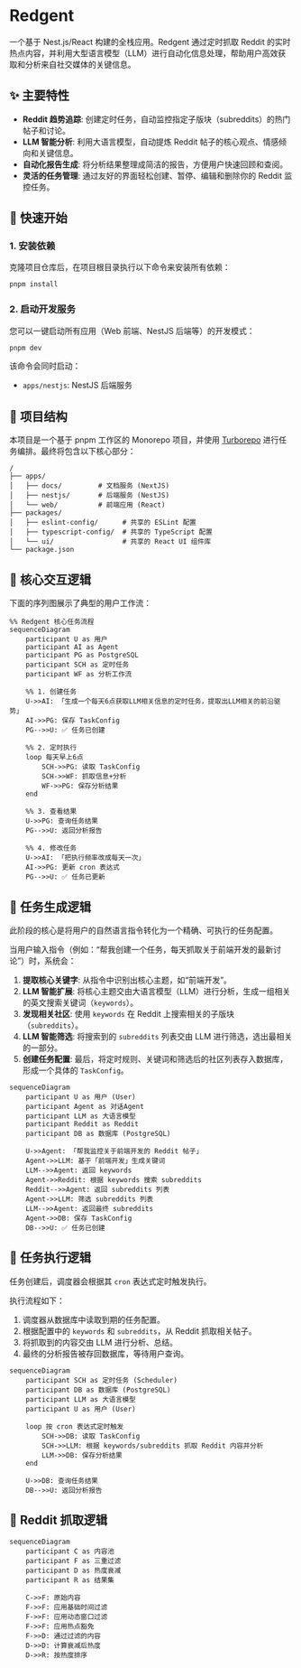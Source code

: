 # Redgent

一个基于 Nest.js/React 构建的全栈应用。Redgent 通过定时抓取 Reddit 的实时热点内容，并利用大型语言模型（LLM）进行自动化信息处理，帮助用户高效获取和分析来自社交媒体的关键信息。

## ✨ 主要特性

- **Reddit 趋势追踪**: 创建定时任务，自动监控指定子版块（subreddits）的热门帖子和讨论。
- **LLM 智能分析**: 利用大语言模型，自动提炼 Reddit 帖子的核心观点、情感倾向和关键信息。
- **自动化报告生成**: 将分析结果整理成简洁的报告，方便用户快速回顾和查阅。
- **灵活的任务管理**: 通过友好的界面轻松创建、暂停、编辑和删除你的 Reddit 监控任务。

## 🚀 快速开始

### 1. 安装依赖

克隆项目仓库后，在项目根目录执行以下命令来安装所有依赖：

```bash
pnpm install
```

### 2. 启动开发服务

您可以一键启动所有应用（Web 前端、NestJS 后端等）的开发模式：

```bash
pnpm dev
```

该命令会同时启动：

- `apps/nestjs`: NestJS 后端服务

## 📂 项目结构

本项目是一个基于 pnpm 工作区的 Monorepo 项目，并使用 [Turborepo](https://turbo.build/repo) 进行任务编排。最终将包含以下核心部分：

```
/
├── apps/
│   ├── docs/         # 文档服务 (NextJS)
│   ├── nestjs/       # 后端服务 (NestJS)
│   └── web/          # 前端应用 (React)
├── packages/
│   ├── eslint-config/      # 共享的 ESLint 配置
│   ├── typescript-config/  # 共享的 TypeScript 配置
│   └── ui/                 # 共享的 React UI 组件库
└── package.json
```

## 🤖 核心交互逻辑

下面的序列图展示了典型的用户工作流：

```mermaid
%% Redgent 核心任务流程
sequenceDiagram
    participant U as 用户
    participant AI as Agent
    participant PG as PostgreSQL
    participant SCH as 定时任务
    participant WF as 分析工作流

    %% 1. 创建任务
    U->>AI: 「生成一个每天6点获取LLM相关信息的定时任务，提取出LLM相关的前沿驱势」
    AI->>PG: 保存 TaskConfig
    PG-->>U: ✅ 任务已创建

    %% 2. 定时执行
    loop 每天早上6点
        SCH->>PG: 读取 TaskConfig
        SCH->>WF: 抓取信息+分析
        WF->>PG: 保存分析结果
    end

    %% 3. 查看结果
    U->>PG: 查询任务结果
    PG-->>U: 返回分析报告

    %% 4. 修改任务
    U->>AI: 「把执行频率改成每天一次」
    AI->>PG: 更新 cron 表达式
    PG-->>U: ✅ 任务已更新
```

## 🤖 任务生成逻辑

此阶段的核心是将用户的自然语言指令转化为一个精确、可执行的任务配置。

当用户输入指令（例如：“帮我创建一个任务，每天抓取关于前端开发的最新讨论”）时，系统会：

1.  **提取核心关键字**: 从指令中识别出核心主题，如“前端开发”。
2.  **LLM 智能扩展**: 将核心主题交由大语言模型（LLM）进行分析，生成一组相关的英文搜索关键词（`keywords`）。
3.  **发现相关社区**: 使用 `keywords` 在 Reddit 上搜索相关的子版块（`subreddits`）。
4.  **LLM 智能筛选**: 将搜索到的 `subreddits` 列表交由 LLM 进行筛选，选出最相关的一部分。
5.  **创建任务配置**: 最后，将定时规则、关键词和筛选后的社区列表存入数据库，形成一个具体的 `TaskConfig`。

```mermaid
sequenceDiagram
    participant U as 用户 (User)
    participant Agent as 对话Agent
    participant LLM as 大语言模型
    participant Reddit as Reddit
    participant DB as 数据库 (PostgreSQL)

    U->>Agent: 「帮我监控关于前端开发的 Reddit 帖子」
    Agent->>LLM: 基于「前端开发」生成关键词
    LLM-->>Agent: 返回 keywords
    Agent->>Reddit: 根据 keywords 搜索 subreddits
    Reddit-->>Agent: 返回 subreddits 列表
    Agent->>LLM: 筛选 subreddits 列表
    LLM-->>Agent: 返回最终 subreddits
    Agent->>DB: 保存 TaskConfig
    DB-->>U: ✅ 任务已创建
```

## 🤖 任务执行逻辑

任务创建后，调度器会根据其 `cron` 表达式定时触发执行。

执行流程如下：

1.  调度器从数据库中读取到期的任务配置。
2.  根据配置中的 `keywords` 和 `subreddits`，从 Reddit 抓取相关帖子。
3.  将抓取到的内容交由 LLM 进行分析、总结。
4.  最终的分析报告被存回数据库，等待用户查询。

```mermaid
sequenceDiagram
    participant SCH as 定时任务 (Scheduler)
    participant DB as 数据库 (PostgreSQL)
    participant LLM as 大语言模型
    participant U as 用户 (User)

    loop 按 cron 表达式定时触发
        SCH->>DB: 读取 TaskConfig
        SCH->>LLM: 根据 keywords/subreddits 抓取 Reddit 内容并分析
        LLM->>DB: 保存分析结果
    end

    U->>DB: 查询任务结果
    DB-->>U: 返回分析报告
```

## 🤖 Reddit 抓取逻辑

```mermaid
sequenceDiagram
    participant C as 内容池
    participant F as 三重过滤
    participant D as 热度衰减
    participant R as 结果集

    C->>F: 原始内容
    F->>F: 应用基础时间过滤
    F->>F: 应用动态窗口过滤
    F->>F: 应用热点豁免
    F->>D: 通过过滤的内容
    D->>D: 计算衰减后热度
    D->>R: 按热度排序
```
